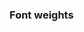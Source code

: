 ### Font weights

<script src="https://gist.github.com/jefftherobot/84e70c762f6b1c27f21ce0f518f56917.js"></script>